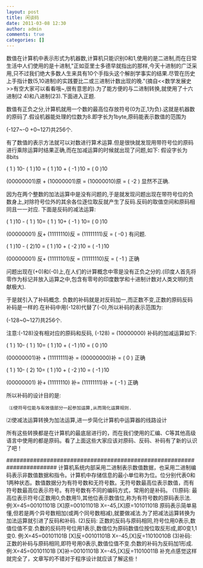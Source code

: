 ```yaml
---
layout: post
title: 闲谈码
date: 2011-03-08 12:30
author: admin
comments: true
categories: []
---
```

数值在计算机中表示形式为机器数,计算机只能识别0和1,使用的是二进制,而在日常生活中人们使用的是十进制,"正如亚里士多德早就指出的那样,今天十进制的广泛采用,只不过我们绝大多数人生来具有10个手指头这个解剖学事实的结果.尽管在历史上手指计数(5,10进制)的实践要比二或三进制计数出现的晚."(摘自<<数学发展史>>有空大家可以看看哦~,很有意思的).为了能方便的与二进制转换,就使用了十六进制(2 4)和八进制(23).下面进入正题.

数值有正负之分,计算机就用一个数的最高位存放符号(0为正,1为负).这就是机器数的原码了.假设机器能处理的位数为8.即字长为1byte,原码能表示数值的范围为

(-127~-0 +0~127)共256个.

  有了数值的表示方法就可以对数进行算术运算.但是很快就发现用带符号位的原码进行乘除运算时结果正确,而在加减运算的时候就出现了问题,如下: 假设字长为8bits

( 1 ) 10-  ( 1 )10 =  ( 1 )10 + ( -1 )10 =  ( 0 )10

(00000001)原 + (10000001)原 = (10000010)原 = ( -2 ) 显然不正确.

  因为在两个整数的加法运算中是没有问题的,于是就发现问题出现在带符号位的负数身上,对除符号位外的其余各位逐位取反就产生了反码.反码的取值空间和原码相同且一一对应. 下面是反码的减法运算:

 ( 1 )10 -  ( 1 ) 10=  ( 1 ) 10+ ( -1 ) 10=  ( 0 )10

 (00000001) 反+ (11111110)反 =  (11111111)反 =  ( -0 )  有问题.

( 1 )10 -  ( 2)10 =  ( 1 )10 + ( -2 )10 =  ( -1 )10

(00000001) 反+ (11111101)反 =  (11111110)反 =  ( -1 ) 正确

问题出现在(+0)和(-0)上,在人们的计算概念中零是没有正负之分的.(印度人首先将零作为标记并放入运算之中,包含有零号的印度数学和十进制计数对人类文明的贡献极大).

于是就引入了补码概念. 负数的补码就是对反码加一,而正数不变,正数的原码反码补码是一样的.在补码中用(-128)代替了(-0),所以补码的表示范围为:

(-128~0~127)共256个.

注意:(-128)没有相对应的原码和反码, (-128) = (10000000)  补码的加减运算如下:

( 1 ) 10-  ( 1 ) 10=  ( 1 )10 + ( -1 )10 =  ( 0 )10

(00000001)补 + (11111111)补 =  (00000000)补 = ( 0 ) 正确

( 1 ) 10-  ( 2) 10=  ( 1 )10 + ( -2 )10 =  ( -1 )10

(00000001) 补+ (11111110) 补=  (11111111)补 = ( -1 )  正确

   所以补码的设计目的是:

     ⑴使符号位能与有效值部分一起参加运算,从而简化运算规则.

⑵使减法运算转换为加法运算,进一步简化计算机中运算器的线路设计

  所有这些转换都是在计算机的最底层进行的，而在我们使用的汇编、C等其他高级语言中使用的都是原码。看了上面这些大家应该对原码、反码、补码有了新的认识了吧！

#######################################################################
计算机系统内部采用二进制表示数值数据，也采用二进制编码表示非数值数据和指令。计算机中存储信息的最小单位称为位。位分别代表0和1两种状态。数值数据分为有符号数和无符号数。无符号数最高位表示数值，而有符号数最高位表示符号。有符号数有不同的编码方式，常用的是补码。
(1)原码:
  最高位表示符号(正数用0,负数用1),其他位表示数值位,称为有符号数的原码表示法.
  例:X=45=00101101B  [X]原=00101101B
     X=-45,[X]原=10101101B
原码表示简单易懂,但若是两个异号数相加(或两个同号数相减),就要做减法.为了把减法运算转换为加法运算就引进了反码和补码.
(2)反码:
   正数的反码与原码相同,符号位用0表示,数值位值不变.负数的反码符号位用1表示,数值位为原码数值位按位取反形成,即0变1,1变0.
  例:X=45=00101101B  [X]反=00101101B
     X=-45,[X]反=11010010B
(3)补码:
  正数的补码与原码相同,即符号用0表示,数值位值不变.负数的补码为反码加1形成.
  例:X=45=00101101B  [X]补=00101101B
     X=-45,[X]反=11010011B
补充点感觉这样就完全了，文章写的不错对于程序设计就应该了解这些！

